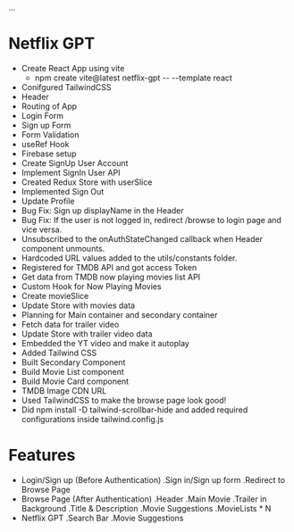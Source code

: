 ...
# Netflix GPT

- Create React App using vite
    - npm create vite@latest netflix-gpt -- --template react
- Conifgured TailwindCSS
- Header
- Routing of App
- Login Form
- Sign up Form
- Form Validation
- useRef Hook
- Firebase setup
- Create SignUp User Account
- Implement SignIn User API
- Created Redux Store with userSlice
- Implemented Sign Out
- Update Profile
- Bug Fix: Sign up displayName in the Header
- Bug Fix: If the user is not logged in, redirect /browse to login page and vice versa.
- Unsubscribed to the onAuthStateChanged callback when Header component unmounts.
- Hardcoded URL values added to the utils/constants folder.
- Registered for TMDB API and got access Token
- Get data from TMDB now playing movies list API
- Custom Hook for Now Playing Movies
- Create movieSlice
- Update Store with movies data
- Planning for Main container and secondary container
- Fetch data for trailer video
- Update Store with trailer video data
- Embedded the YT video and make it autoplay
- Added Tailwind CSS 
- Built Secondary Component
- Build Movie List component
- Build Movie Card component
- TMDB Image CDN URL
- Used TailwindCSS to make the browse page look good!
- Did npm install -D tailwind-scrollbar-hide and added required configurations inside tailwind.config.js


# Features
- Login/Sign up (Before Authentication)
    .Sign in/Sign up form
    .Redirect to Browse Page
- Browse Page (After Authentication)
    .Header
    .Main Movie
        .Trailer in Background
        .Title & Description
        .Movie Suggestions
            .MovieLists * N
- Netflix GPT
    .Search Bar
    .Movie Suggestions


